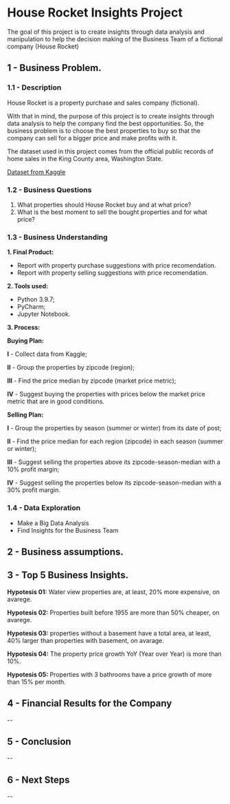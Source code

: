# House Rocket Insights Project
The goal of this project is to create insights through data analysis and manipulation to help the decision making of the Business Team of a fictional company (House Rocket)
 
## 1 - Business Problem.

### 1.1 - Description
House Rocket is a property purchase and sales company (fictional).

With that in mind, the purpose of this project is to create insights through data analysis to help the company find the best opportunities. So, the business problem is to choose the best properties to buy so that the company can sell for a bigger price and make profits with it. 

The dataset used in this project comes from the official public records of home sales in the King County area, Washington State.

[Dataset from Kaggle](https://www.kaggle.com/harlfoxem/housesalesprediction)

### 1.2 - Business Questions
 1. What properties should House Rocket buy and at what price?
 2. What is the best moment to sell the bought properties and for what price?

### 1.3 - Business Understanding
**1. Final Product:**
 - Report with property purchase suggestions with price recomendation.
 - Report with property selling suggestions with price recomendation.

**2. Tools used:**
 - Python 3.9.7;
 - PyCharm;
 - Jupyter Notebook.

**3. Process:**

 **Buying Plan:**

 **I** - Collect data from Kaggle;
 
 **II** - Group the properties by zipcode (region);
 
 **III** - Find the price median by zipcode (market price metric);
 
 **IV** - Suggest buying the properties with prices below the market price metric that are in good conditions.
 
 
 **Selling Plan:**
 
 **I** - Group the properties by season (summer or winter) from its date of post;
 
 **II** - Find the price median for each region (zipcode) in each season (summer or winter);
 
 **III** - Suggest selling the properties above its zipcode-season-median with a 10% profit margin;
 
 **IV** - Suggest selling the properties below its zipcode-season-median with a 30% profit margin.

### 1.4 - Data Exploration
- Make a Big Data Analysis
- Find Insights for the Business Team

## 2 - Business assumptions.

## 3 - Top 5 Business Insights.
**Hypotesis 01:**
Water view properties are, at least, 20% more expensive, on avarege.

**Hypotesis 02:**
Properties built before 1955 are more than 50% cheaper, on avarege.

**Hypotesis 03:**
properties without a basement have a total area, at least, 40% larger than properties with basement, on avarage.

**Hypotesis 04:**
The property price growth YoY (Year over Year) is more than 10%.

**Hypotesis 05:**
Properties with 3 bathrooms have a price growth of more than 15% per month.

## 4 - Financial Results for the Company
--
## 5 - Conclusion
--
## 6 - Next Steps
--
